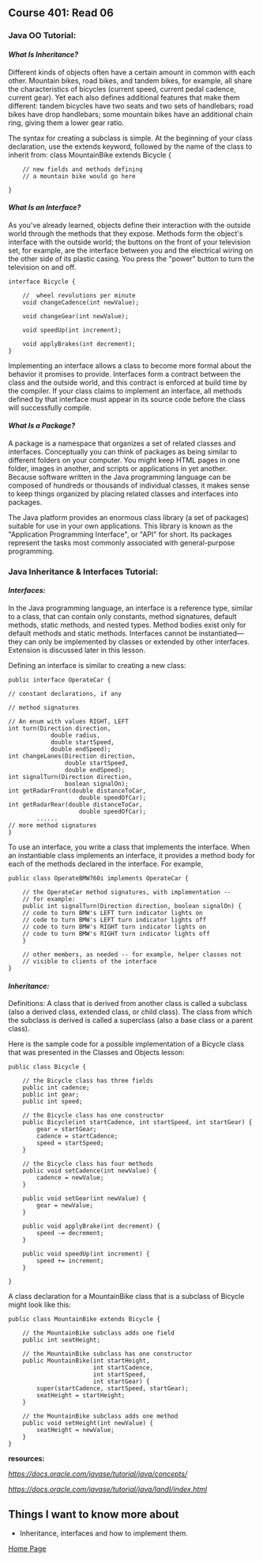 ## **Course 401: Read 06**


### **Java OO Tutorial:**
#### *What Is Inheritance?*
Different kinds of objects often have a certain amount in common with each other. Mountain bikes, road bikes, and tandem bikes, for example, all share the characteristics of bicycles (current speed, current pedal cadence, current gear). Yet each also defines additional features that make them different: tandem bicycles have two seats and two sets of handlebars; road bikes have drop handlebars; some mountain bikes have an additional chain ring, giving them a lower gear ratio.

The syntax for creating a subclass is simple. At the beginning of your class declaration, use the extends keyword, followed by the name of the class to inherit from:
    class MountainBike extends Bicycle {

        // new fields and methods defining 
        // a mountain bike would go here

    }


#### *What Is an Interface?*
As you've already learned, objects define their interaction with the outside world through the methods that they expose. Methods form the object's interface with the outside world; the buttons on the front of your television set, for example, are the interface between you and the electrical wiring on the other side of its plastic casing. You press the "power" button to turn the television on and off.

    interface Bicycle {

        //  wheel revolutions per minute
        void changeCadence(int newValue);

        void changeGear(int newValue);

        void speedUp(int increment);

        void applyBrakes(int decrement);
    }

Implementing an interface allows a class to become more formal about the behavior it promises to provide. Interfaces form a contract between the class and the outside world, and this contract is enforced at build time by the compiler. If your class claims to implement an interface, all methods defined by that interface must appear in its source code before the class will successfully compile.

#### *What Is a Package?*
A package is a namespace that organizes a set of related classes and interfaces. Conceptually you can think of packages as being similar to different folders on your computer. You might keep HTML pages in one folder, images in another, and scripts or applications in yet another. Because software written in the Java programming language can be composed of hundreds or thousands of individual classes, it makes sense to keep things organized by placing related classes and interfaces into packages.

The Java platform provides an enormous class library (a set of packages) suitable for use in your own applications. This library is known as the "Application Programming Interface", or "API" for short. Its packages represent the tasks most commonly associated with general-purpose programming.


### **Java Inheritance & Interfaces Tutorial:**
#### *Interfaces:*
In the Java programming language, an interface is a reference type, similar to a class, that can contain only constants, method signatures, default methods, static methods, and nested types. Method bodies exist only for default methods and static methods. Interfaces cannot be instantiated—they can only be implemented by classes or extended by other interfaces. Extension is discussed later in this lesson.

Defining an interface is similar to creating a new class:

    public interface OperateCar {

    // constant declarations, if any

    // method signatures
    
    // An enum with values RIGHT, LEFT
    int turn(Direction direction,
                double radius,
                double startSpeed,
                double endSpeed);
    int changeLanes(Direction direction,
                    double startSpeed,
                    double endSpeed);
    int signalTurn(Direction direction,
                    boolean signalOn);
    int getRadarFront(double distanceToCar,
                        double speedOfCar);
    int getRadarRear(double distanceToCar,
                        double speedOfCar);
            ......
    // more method signatures
    }

To use an interface, you write a class that implements the interface. When an instantiable class implements an interface, it provides a method body for each of the methods declared in the interface. For example,

    public class OperateBMW760i implements OperateCar {

        // the OperateCar method signatures, with implementation --
        // for example:
        public int signalTurn(Direction direction, boolean signalOn) {
        // code to turn BMW's LEFT turn indicator lights on
        // code to turn BMW's LEFT turn indicator lights off
        // code to turn BMW's RIGHT turn indicator lights on
        // code to turn BMW's RIGHT turn indicator lights off
        }

        // other members, as needed -- for example, helper classes not 
        // visible to clients of the interface
    }


#### *Inheritance:*
Definitions: A class that is derived from another class is called a subclass (also a derived class, extended class, or child class). The class from which the subclass is derived is called a superclass (also a base class or a parent class).

Here is the sample code for a possible implementation of a Bicycle class that was presented in the Classes and Objects lesson:

    public class Bicycle {
            
        // the Bicycle class has three fields
        public int cadence;
        public int gear;
        public int speed;
            
        // the Bicycle class has one constructor
        public Bicycle(int startCadence, int startSpeed, int startGear) {
            gear = startGear;
            cadence = startCadence;
            speed = startSpeed;
        }
            
        // the Bicycle class has four methods
        public void setCadence(int newValue) {
            cadence = newValue;
        }
            
        public void setGear(int newValue) {
            gear = newValue;
        }
            
        public void applyBrake(int decrement) {
            speed -= decrement;
        }
            
        public void speedUp(int increment) {
            speed += increment;
        }
            
    }

A class declaration for a MountainBike class that is a subclass of Bicycle might look like this:

    public class MountainBike extends Bicycle {
            
        // the MountainBike subclass adds one field
        public int seatHeight;

        // the MountainBike subclass has one constructor
        public MountainBike(int startHeight,
                            int startCadence,
                            int startSpeed,
                            int startGear) {
            super(startCadence, startSpeed, startGear);
            seatHeight = startHeight;
        }   
            
        // the MountainBike subclass adds one method
        public void setHeight(int newValue) {
            seatHeight = newValue;
        }   
    }




**resources:** 

*https://docs.oracle.com/javase/tutorial/java/concepts/*

*https://docs.oracle.com/javase/tutorial/java/IandI/index.html*




## Things I want to know more about
+ Inheritance, interfaces and how to implement them.



[Home Page](../README.md)
